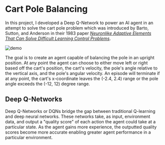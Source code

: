 # Cart Pole Balancing

In this project, I developed a Deep Q-Network to power an AI agent in an attempt to solve the cart pole problem which was introduced by Barto, Sutton, and Anderson in their 1983 paper *[Neuronlike Adaptive Elements That Can Solve Difficult Learning Control Problems](https://ieeexplore.ieee.org/document/6313077)*.

![demo](https://gymnasium.farama.org/_images/cart_pole.gif)

The goal is to create an agent capable of balancing the pole in an upright position. At any point the agent can choose to either move left or right based off the cart's position, the cart's velocity, the pole's angle relative to the vertical axis, and the pole's angular velocity. 
An episode will terminate if at any point, the cart's x-coordinate leaves the (-2.4, 2.4) range or the pole angle exceeds the (-12, 12) degree range. 

## Deep Q-Networks
Deep Q-Networks or DQNs bridge the gap between traditional Q-learning and deep neural networks. These networks take, as input, environment data, and output a "quality score" of each action the agent could take at a particular state. As the agent gains more experience, the outputted quality scores become more accurate enabling greater agent performance in a particular environment. 
